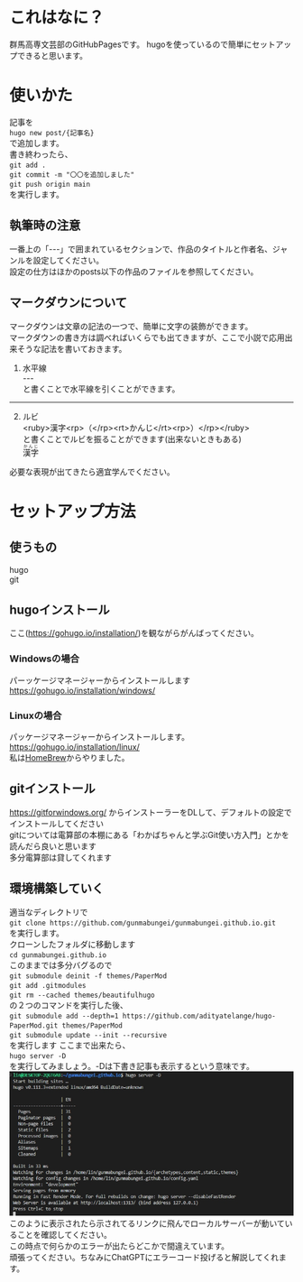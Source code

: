 # これはなに？
群馬高専文芸部のGitHubPagesです。
hugoを使っているので簡単にセットアップできると思います。  
# 使いかた
記事を  
`hugo new post/{記事名}`  
で追加します。  
書き終わったら、  
`git add .`  
`git commit -m "〇〇を追加しました"`  
`git push origin main`  
を実行します。

## 執筆時の注意
一番上の「---」で囲まれているセクションで、作品のタイトルと作者名、ジャンルを設定してください。  
設定の仕方はほかのposts以下の作品のファイルを参照してください。  

## マークダウンについて
マークダウンは文章の記法の一つで、簡単に文字の装飾ができます。  
マークダウンの書き方は調べればいくらでも出てきますが、ここで小説で応用出来そうな記法を書いておきます。  
1. 水平線  
  \---  
  と書くことで水平線を引くことができます。
  ---
2. ルビ  
  \<ruby>漢字\<rp>（\</rp>\<rt>かんじ\</rt>\<rp>）\</rp>\</ruby>  
  と書くことでルビを振ることができます(出来ないときもある)  
  <ruby>漢字<rp>（</rp><rt>かんじ</rt><rp>）</rp></ruby>

  必要な表現が出てきたら適宜学んでください。
# セットアップ方法
## 使うもの
hugo  
git  
## hugoインストール
ここ(https://gohugo.io/installation/)を観ながらがんばってください。
### Windowsの場合
パーッケージマネージャーからインストールします  
https://gohugo.io/installation/windows/  
### Linuxの場合  
パッケージマネージャーからインストールします。  
https://gohugo.io/installation/linux/  
私は[HomeBrew](https://brew.sh/index_ja)からやりました。
## gitインストール
https://gitforwindows.org/ からインストーラーをDLして、デフォルトの設定でインストールしてください  
gitについては電算部の本棚にある「わかばちゃんと学ぶGit使い方入門」とかを読んだら良いと思います  
多分電算部は貸してくれます
## 環境構築していく
適当なディレクトリで  
`git clone https://github.com/gunmabungei/gunmabungei.github.io.git`  
を実行します。  
クローンしたフォルダに移動します  
`cd gunmabungei.github.io`  
このままでは多分バグるので  
`git submodule deinit -f themes/PaperMod`  
`git add .gitmodules`  
`git rm --cached themes/beautifulhugo`  
の２つのコマンドを実行した後、  
`git submodule add --depth=1 https://github.com/adityatelange/hugo-PaperMod.git themes/PaperMod`  
`git submodule update --init --recursive `  
を実行します
ここまで出来たら、  
`hugo server -D`  
を実行してみましょう。-Dは下書き記事も表示するという意味です。  
![/static/screenshot.35.jpg](/static/screenshot.35.jpg)  
このように表示されたら示されてるリンクに飛んでローカルサーバーが動いていることを確認してください。  
この時点で何らかのエラーが出たらどこかで間違えています。  
頑張ってください。ちなみにChatGPTにエラーコード投げると解説してくれます。  